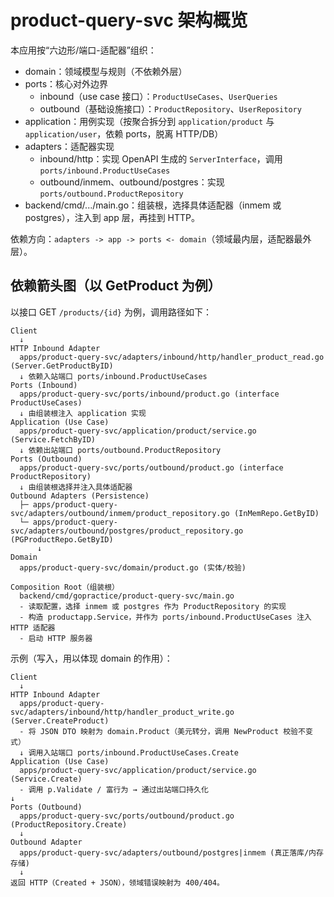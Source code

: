 # product-query-svc 架构概览

本应用按“六边形/端口-适配器”组织：

- domain：领域模型与规则（不依赖外层）
- ports：核心对外边界
  - inbound（use case 接口）：`ProductUseCases`、`UserQueries`
  - outbound（基础设施接口）：`ProductRepository`、`UserRepository`
- application：用例实现（按聚合拆分到 `application/product` 与 `application/user`，依赖 ports，脱离 HTTP/DB）
- adapters：适配器实现
  - inbound/http：实现 OpenAPI 生成的 `ServerInterface`，调用 `ports/inbound.ProductUseCases`
  - outbound/inmem、outbound/postgres：实现 `ports/outbound.ProductRepository`
- backend/cmd/.../main.go：组装根，选择具体适配器（inmem 或 postgres），注入到 app 层，再挂到 HTTP。

依赖方向：`adapters -> app -> ports <- domain`（领域最内层，适配器最外层）。

## 依赖箭头图（以 GetProduct 为例）

以接口 GET `/products/{id}` 为例，调用路径如下：

```
Client
  ↓
HTTP Inbound Adapter
  apps/product-query-svc/adapters/inbound/http/handler_product_read.go (Server.GetProductByID)
  ↓ 依赖入站端口 ports/inbound.ProductUseCases
Ports (Inbound)
  apps/product-query-svc/ports/inbound/product.go (interface ProductUseCases)
  ↓ 由组装根注入 application 实现
Application (Use Case)
  apps/product-query-svc/application/product/service.go (Service.FetchByID)
  ↓ 依赖出站端口 ports/outbound.ProductRepository
Ports (Outbound)
  apps/product-query-svc/ports/outbound/product.go (interface ProductRepository)
  ↓ 由组装根选择并注入具体适配器
Outbound Adapters (Persistence)
  ├─ apps/product-query-svc/adapters/outbound/inmem/product_repository.go (InMemRepo.GetByID)
  └─ apps/product-query-svc/adapters/outbound/postgres/product_repository.go (PGProductRepo.GetByID)
      ↓
Domain
  apps/product-query-svc/domain/product.go (实体/校验)

Composition Root（组装根）
  backend/cmd/gopractice/product-query-svc/main.go
  - 读取配置，选择 inmem 或 postgres 作为 ProductRepository 的实现
  - 构造 productapp.Service，并作为 ports/inbound.ProductUseCases 注入 HTTP 适配器
  - 启动 HTTP 服务器
```

示例（写入，用以体现 domain 的作用）：

```
Client
  ↓
HTTP Inbound Adapter
  apps/product-query-svc/adapters/inbound/http/handler_product_write.go (Server.CreateProduct)
  - 将 JSON DTO 映射为 domain.Product（美元转分，调用 NewProduct 校验不变式）
  ↓ 调用入站端口 ports/inbound.ProductUseCases.Create
Application (Use Case)
  apps/product-query-svc/application/product/service.go (Service.Create)
  - 调用 p.Validate / 富行为 → 通过出站端口持久化
↓
Ports (Outbound)
  apps/product-query-svc/ports/outbound/product.go (ProductRepository.Create)
  ↓
Outbound Adapter
  apps/product-query-svc/adapters/outbound/postgres|inmem (真正落库/内存存储)
  ↓
返回 HTTP（Created + JSON），领域错误映射为 400/404。
```
